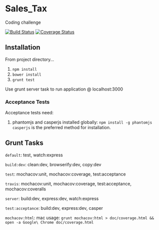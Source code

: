 Sales_Tax
=========

Coding challenge

[![Build Status](https://travis-ci.org/seasick-/Sales_Tax.svg?branch=master)](https://travis-ci.org/seasick-/Sales_Tax)
[![Coverage Status](http://coveralls.io/repos/seasick-/Sales_Tax/badge.png?branch=master)](http://coveralls.io/r/seasick-/Sales_Tax?branch=master)

## Installation
From project directory...  
1. `npm install`  
2. `bower install`  
3. `grunt test`  

Use grunt server task to run application @ localhost:3000

### Acceptance Tests
Acceptance tests need:

1. phantomjs and casperjs installed globally:
`npm install -g phantomjs casperjs` is the preferred method for installation.

## Grunt Tasks
`default`: test, watch:express

`build:dev`: clean:dev, browserify:dev, copy:dev

`test`: mochacov:unit, mochacov:coverage, test:acceptance

`travis`: mochacov:unit, mochacov:coverage, test:acceptance, mochacov:coveralls

`server`: build:dev, express:dev, watch:express 

`test:acceptance`: build:dev, express:dev, casper

`mochacov:html`: mac usage: `grunt mochacov:html > doc/coverage.html && open -a Google\ Chrome doc/coverage.html`
